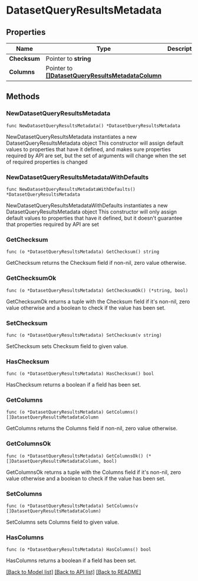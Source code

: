 # DatasetQueryResultsMetadata

## Properties

Name | Type | Description | Notes
------------ | ------------- | ------------- | -------------
**Checksum** | Pointer to **string** |  | [optional] 
**Columns** | Pointer to [**[]DatasetQueryResultsMetadataColumn**](DatasetQueryResultsMetadataColumn.md) |  | [optional] 

## Methods

### NewDatasetQueryResultsMetadata

`func NewDatasetQueryResultsMetadata() *DatasetQueryResultsMetadata`

NewDatasetQueryResultsMetadata instantiates a new DatasetQueryResultsMetadata object
This constructor will assign default values to properties that have it defined,
and makes sure properties required by API are set, but the set of arguments
will change when the set of required properties is changed

### NewDatasetQueryResultsMetadataWithDefaults

`func NewDatasetQueryResultsMetadataWithDefaults() *DatasetQueryResultsMetadata`

NewDatasetQueryResultsMetadataWithDefaults instantiates a new DatasetQueryResultsMetadata object
This constructor will only assign default values to properties that have it defined,
but it doesn't guarantee that properties required by API are set

### GetChecksum

`func (o *DatasetQueryResultsMetadata) GetChecksum() string`

GetChecksum returns the Checksum field if non-nil, zero value otherwise.

### GetChecksumOk

`func (o *DatasetQueryResultsMetadata) GetChecksumOk() (*string, bool)`

GetChecksumOk returns a tuple with the Checksum field if it's non-nil, zero value otherwise
and a boolean to check if the value has been set.

### SetChecksum

`func (o *DatasetQueryResultsMetadata) SetChecksum(v string)`

SetChecksum sets Checksum field to given value.

### HasChecksum

`func (o *DatasetQueryResultsMetadata) HasChecksum() bool`

HasChecksum returns a boolean if a field has been set.

### GetColumns

`func (o *DatasetQueryResultsMetadata) GetColumns() []DatasetQueryResultsMetadataColumn`

GetColumns returns the Columns field if non-nil, zero value otherwise.

### GetColumnsOk

`func (o *DatasetQueryResultsMetadata) GetColumnsOk() (*[]DatasetQueryResultsMetadataColumn, bool)`

GetColumnsOk returns a tuple with the Columns field if it's non-nil, zero value otherwise
and a boolean to check if the value has been set.

### SetColumns

`func (o *DatasetQueryResultsMetadata) SetColumns(v []DatasetQueryResultsMetadataColumn)`

SetColumns sets Columns field to given value.

### HasColumns

`func (o *DatasetQueryResultsMetadata) HasColumns() bool`

HasColumns returns a boolean if a field has been set.


[[Back to Model list]](../README.md#documentation-for-models) [[Back to API list]](../README.md#documentation-for-api-endpoints) [[Back to README]](../README.md)


